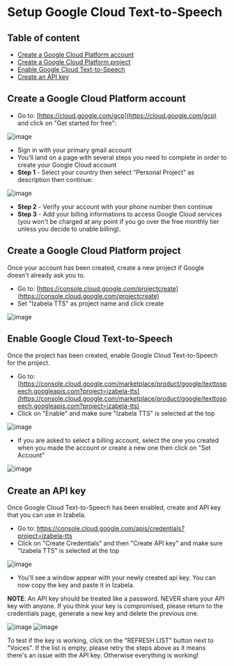 # Setup Google Cloud Text-to-Speech
## Table of content
* [Create a Google Cloud Platform account]()
* [Create a Google Cloud Platform project]()
* [Enable Google Cloud Text-to-Speech]()
* [Create an API key]()


## Create a Google Cloud Platform account
* Go to: [https://cloud.google.com/gcp](https://cloud.google.com/gcp) and click on "Get started for free":

![image](https://user-images.githubusercontent.com/15323067/137848375-bd6811dd-fa22-46a5-81d7-a6c744af37fd.png)

* Sign in with your primary gmail account
* You'll land on a page with several steps you need to complete in order to create your Google Cloud account
* **Step 1** - Select your country then select "Personal Project" as description then continue:

![image](https://user-images.githubusercontent.com/15323067/137991353-5bde8a49-eae9-4f02-afef-1d3db6daa822.png)

* **Step 2** - Verify your account with your phone number then continue
* **Step 3** - Add your billing informations to access Google Cloud services (you won't be charged at any point if you go over the free monthly tier unless you decide to unable billing).

## Create a Google Cloud Platform project
Once your account has been created, create a new project if Google doesn't already ask you to.
* Go to: [https://console.cloud.google.com/projectcreate](https://console.cloud.google.com/projectcreate)
* Set "Izabela TTS" as project name and click create

![image](https://user-images.githubusercontent.com/15323067/139527826-61fd9f5e-5479-4249-8cd3-2c7728903eb9.png)

## Enable Google Cloud Text-to-Speech
Once the project has been created, enable Google Cloud Text-to-Speech for the project.
* Go to: [https://console.cloud.google.com/marketplace/product/google/texttospeech.googleapis.com?project=izabela-tts](https://console.cloud.google.com/marketplace/product/google/texttospeech.googleapis.com?project=izabela-tts)
* Click on "Enable" and make sure "Izabela TTS" is selected at the top

![image](https://user-images.githubusercontent.com/15323067/139528672-fc8693e5-c549-4d86-8972-9c2e76046c03.png)

* If you are asked to select a billing account, select the one you created when you made the account or create a new one then click on "Set Account"

![image](https://user-images.githubusercontent.com/15323067/139528834-66c0da25-a277-497e-b1ee-3e3808c34812.png)


## Create an API key
Once Google Cloud Text-to-Speech has been enabled, create and API key that you can use in Izabela.
* Go to: https://console.cloud.google.com/apis/credentials?project=izabela-tts
* Click on "Create Credentials" and then "Create API key" and make sure "Izabela TTS" is selected at the top

![image](https://user-images.githubusercontent.com/15323067/141654899-3ea0b5fe-c776-4850-a732-451b46062614.png)

* You'll see a window appear with your newly created api key. You can now copy the key and paste it in Izabela. 

**NOTE**: An API key should be treated like a password. NEVER share your API key with anyone. If you think your key is compromised, please return to the credentials page, generate a new key and delete the previous one.

![image](https://user-images.githubusercontent.com/15323067/141655040-4275c4a8-7861-4a91-a730-d8a60e528d21.png)
![image](https://user-images.githubusercontent.com/15323067/141655217-c0ae39f5-90c5-4841-b76e-7130369f228f.png)

To test if the key is working, click on the "REFRESH LIST" button next to "Voices". If the list is empty, please retry the steps above as it means there's an issue with the API key. Otherwise everything is working!




